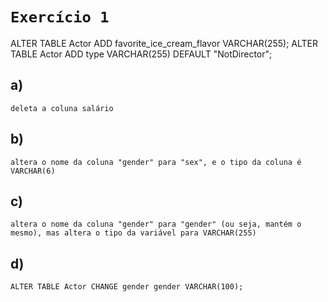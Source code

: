 # `Exercício 1`
ALTER TABLE Actor ADD favorite_ice_cream_flavor VARCHAR(255);
ALTER TABLE Actor ADD type VARCHAR(255) DEFAULT "NotDirector";
## a)
	deleta a coluna salário
## b)
	altera o nome da coluna "gender" para "sex", e o tipo da coluna é VARCHAR(6)
## c)
	altera o nome da coluna "gender" para "gender" (ou seja, mantém o mesmo), mas altera o tipo da variável para VARCHAR(255)
## d)
	ALTER TABLE Actor CHANGE gender gender VARCHAR(100);